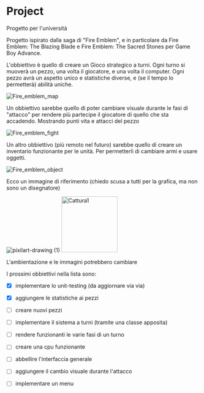 # Project
Progetto per l'università

Progetto ispirato dalla saga di "Fire Emblem", e in particolare da Fire Emblem: The Blazing Blade e Fire Emblem: The Sacred Stones per Game Boy Advance.

L'obbiettivo è quello di creare un Gioco strategico a turni. Ogni turno si muoverà un pezzo, una volta il giocatore, e una volta il computer. 
Ogni pezzo avrà un aspetto unico e statistiche diverse, e (se il tempo lo permetterà) abilità uniche.

![Fire_emblem_map](https://user-images.githubusercontent.com/102967110/175330515-b18d736e-463f-4724-b0db-20b7554673bb.png)

Un obbiettivo sarebbe quello di poter cambiare visuale durante le fasi di "attacco" per rendere più partecipe il giocatore di quello che sta accadendo. Mostrando punti vita e attacci del pezzo

![Fire_emblem_fight](https://user-images.githubusercontent.com/102967110/175329978-1c87156b-9cea-4c34-869d-1b0696174d12.png)

Un altro obbiettivo (più remoto nel futuro) sarebbe quello di creare un inventario funzionante per le unità.
Per permetterli di cambiare armi e usare oggetti.

![Fire_emblem_object](https://user-images.githubusercontent.com/102967110/175331459-9ffdd0bd-ddf5-4249-8415-703a657b6686.png)

Ecco un immagine di riferimento (chiedo scusa a tutti per la grafica, ma non sono un disegnatore)

![pixilart-drawing (1)](https://user-images.githubusercontent.com/102967110/175394747-f18c3a0f-7112-41a9-9f33-ee9eb40ffdec.png)
<img width="146" alt="Cattura1" src="https://user-images.githubusercontent.com/102967110/175958076-1308d32d-6b38-4ddf-a8aa-b6c782d2dcdd.PNG">

L'ambientazione e le immagini potrebbero cambiare


I prossimi obbiettivi nella lista sono:

- [x] implementare lo unit-testing (da aggiornare via via)

- [x] aggiungere le statistiche ai pezzi

- [ ] creare nuovi pezzi

- [ ] implementare il sistema a turni (tramite una classe apposita)

- [ ] rendere funzionanti le varie fasi di un turno

- [ ] creare una cpu funzionante

- [ ] abbellire l'interfaccia generale

- [ ] aggiungere il cambio visuale durante l'attacco

- [ ] implementare un menu
